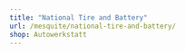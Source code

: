 ```yaml
---
title: "National Tire and Battery"
url: /mesquite/national-tire-and-battery/
shop: Autowerkstatt
---
```

